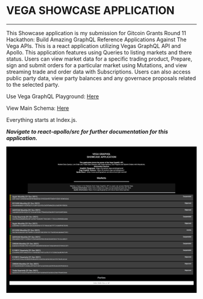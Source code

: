 # VEGA SHOWCASE APPLICATION
-------------------------
This Showcase application is my submission for Gitcoin Grants Round 11 Hackathon: Build Amazing GraphQL Reference Applications Against The Vega APIs.
This is a react application utilizing Vegas GraphQL API and Apollo. This application features using Queries to listing markets and there status. Users can view market data for a specific trading product, Prepare, sign and submit orders for a particular market using Mutations, and view streaming trade and order data with Subscriptions. Users can also access public party data, view party balances and any governace proposals related to the selected party.

Use Vega GraphQL Playground: [Here](https://lb.testnet.vega.xyz/playground)

View Main Schema: [Here](https://docs.fairground.vega.xyz/api/graphql/)

Everything starts at Index.js.

***Navigate to react-apollo/src for further documentation for this application.***

![name](img/img1.png)

